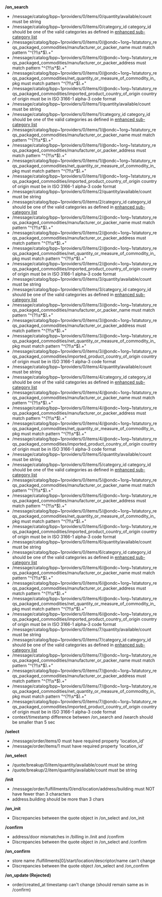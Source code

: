 **/on_search**
- /message/catalog/bpp~1providers/0/items/0/quantity/available/count must be string
- /message/catalog/bpp~1providers/0/items/0/category_id category_id should be one of the valid categories as defined in [enhanced sub-category list](https://docs.google.com/spreadsheets/d/1ayRbp-WmXwwbzp7z1MgRO0NuKZM1AQk4GGZ8SE4NTnw/edit#gid=0)
- /message/catalog/bpp~1providers/0/items/0/@ondc~1org~1statutory_reqs_packaged_commodities/manufacturer_or_packer_name must match pattern "^(?!\s*$).+"
- /message/catalog/bpp~1providers/0/items/0/@ondc~1org~1statutory_reqs_packaged_commodities/manufacturer_or_packer_address must match pattern "^(?!\s*$).+"
- /message/catalog/bpp~1providers/0/items/0/@ondc~1org~1statutory_reqs_packaged_commodities/net_quantity_or_measure_of_commodity_in_pkg must match pattern "^(?!\s*$).+"
- /message/catalog/bpp~1providers/0/items/0/@ondc~1org~1statutory_reqs_packaged_commodities/imported_product_country_of_origin country of origin must be in ISO 3166-1 alpha-3 code format
- /message/catalog/bpp~1providers/0/items/1/quantity/available/count must be string
- /message/catalog/bpp~1providers/0/items/1/category_id category_id should be one of the valid categories as defined in [enhanced sub-category list](https://docs.google.com/spreadsheets/d/1ayRbp-WmXwwbzp7z1MgRO0NuKZM1AQk4GGZ8SE4NTnw/edit#gid=0)
- /message/catalog/bpp~1providers/0/items/1/@ondc~1org~1statutory_reqs_packaged_commodities/manufacturer_or_packer_name must match pattern "^(?!\s*$).+"
- /message/catalog/bpp~1providers/0/items/1/@ondc~1org~1statutory_reqs_packaged_commodities/manufacturer_or_packer_address must match pattern "^(?!\s*$).+"
- /message/catalog/bpp~1providers/0/items/1/@ondc~1org~1statutory_reqs_packaged_commodities/net_quantity_or_measure_of_commodity_in_pkg must match pattern "^(?!\s*$).+"
- /message/catalog/bpp~1providers/0/items/1/@ondc~1org~1statutory_reqs_packaged_commodities/imported_product_country_of_origin country of origin must be in ISO 3166-1 alpha-3 code format
- /message/catalog/bpp~1providers/0/items/2/quantity/available/count must be string
- /message/catalog/bpp~1providers/0/items/2/category_id category_id should be one of the valid categories as defined in [enhanced sub-category list](https://docs.google.com/spreadsheets/d/1ayRbp-WmXwwbzp7z1MgRO0NuKZM1AQk4GGZ8SE4NTnw/edit#gid=0)
- /message/catalog/bpp~1providers/0/items/2/@ondc~1org~1statutory_reqs_packaged_commodities/manufacturer_or_packer_name must match pattern "^(?!\s*$).+"
- /message/catalog/bpp~1providers/0/items/2/@ondc~1org~1statutory_reqs_packaged_commodities/manufacturer_or_packer_address must match pattern "^(?!\s*$).+"
- /message/catalog/bpp~1providers/0/items/2/@ondc~1org~1statutory_reqs_packaged_commodities/net_quantity_or_measure_of_commodity_in_pkg must match pattern "^(?!\s*$).+"
- /message/catalog/bpp~1providers/0/items/2/@ondc~1org~1statutory_reqs_packaged_commodities/imported_product_country_of_origin country of origin must be in ISO 3166-1 alpha-3 code format
- /message/catalog/bpp~1providers/0/items/3/quantity/available/count must be string
- /message/catalog/bpp~1providers/0/items/3/category_id category_id should be one of the valid categories as defined in [enhanced sub-category list](https://docs.google.com/spreadsheets/d/1ayRbp-WmXwwbzp7z1MgRO0NuKZM1AQk4GGZ8SE4NTnw/edit#gid=0)
- /message/catalog/bpp~1providers/0/items/3/@ondc~1org~1statutory_reqs_packaged_commodities/manufacturer_or_packer_name must match pattern "^(?!\s*$).+"
- /message/catalog/bpp~1providers/0/items/3/@ondc~1org~1statutory_reqs_packaged_commodities/manufacturer_or_packer_address must match pattern "^(?!\s*$).+"
- /message/catalog/bpp~1providers/0/items/3/@ondc~1org~1statutory_reqs_packaged_commodities/net_quantity_or_measure_of_commodity_in_pkg must match pattern "^(?!\s*$).+"
- /message/catalog/bpp~1providers/0/items/3/@ondc~1org~1statutory_reqs_packaged_commodities/imported_product_country_of_origin country of origin must be in ISO 3166-1 alpha-3 code format
- /message/catalog/bpp~1providers/0/items/4/quantity/available/count must be string
- /message/catalog/bpp~1providers/0/items/4/category_id category_id should be one of the valid categories as defined in [enhanced sub-category list](https://docs.google.com/spreadsheets/d/1ayRbp-WmXwwbzp7z1MgRO0NuKZM1AQk4GGZ8SE4NTnw/edit#gid=0)
- /message/catalog/bpp~1providers/0/items/4/@ondc~1org~1statutory_reqs_packaged_commodities/manufacturer_or_packer_name must match pattern "^(?!\s*$).+"
- /message/catalog/bpp~1providers/0/items/4/@ondc~1org~1statutory_reqs_packaged_commodities/manufacturer_or_packer_address must match pattern "^(?!\s*$).+"
- /message/catalog/bpp~1providers/0/items/4/@ondc~1org~1statutory_reqs_packaged_commodities/net_quantity_or_measure_of_commodity_in_pkg must match pattern "^(?!\s*$).+"
- /message/catalog/bpp~1providers/0/items/4/@ondc~1org~1statutory_reqs_packaged_commodities/imported_product_country_of_origin country of origin must be in ISO 3166-1 alpha-3 code format
- /message/catalog/bpp~1providers/0/items/5/quantity/available/count must be string
- /message/catalog/bpp~1providers/0/items/5/category_id category_id should be one of the valid categories as defined in [enhanced sub-category list](https://docs.google.com/spreadsheets/d/1ayRbp-WmXwwbzp7z1MgRO0NuKZM1AQk4GGZ8SE4NTnw/edit#gid=0)
- /message/catalog/bpp~1providers/0/items/5/@ondc~1org~1statutory_reqs_packaged_commodities/manufacturer_or_packer_name must match pattern "^(?!\s*$).+"
- /message/catalog/bpp~1providers/0/items/5/@ondc~1org~1statutory_reqs_packaged_commodities/manufacturer_or_packer_address must match pattern "^(?!\s*$).+"
- /message/catalog/bpp~1providers/0/items/5/@ondc~1org~1statutory_reqs_packaged_commodities/net_quantity_or_measure_of_commodity_in_pkg must match pattern "^(?!\s*$).+"
- /message/catalog/bpp~1providers/0/items/5/@ondc~1org~1statutory_reqs_packaged_commodities/imported_product_country_of_origin country of origin must be in ISO 3166-1 alpha-3 code format
- /message/catalog/bpp~1providers/0/items/6/quantity/available/count must be string
- /message/catalog/bpp~1providers/0/items/6/category_id category_id should be one of the valid categories as defined in [enhanced sub-category list](https://docs.google.com/spreadsheets/d/1ayRbp-WmXwwbzp7z1MgRO0NuKZM1AQk4GGZ8SE4NTnw/edit#gid=0)
- /message/catalog/bpp~1providers/0/items/6/@ondc~1org~1statutory_reqs_packaged_commodities/manufacturer_or_packer_name must match pattern "^(?!\s*$).+"
- /message/catalog/bpp~1providers/0/items/6/@ondc~1org~1statutory_reqs_packaged_commodities/manufacturer_or_packer_address must match pattern "^(?!\s*$).+"
- /message/catalog/bpp~1providers/0/items/6/@ondc~1org~1statutory_reqs_packaged_commodities/net_quantity_or_measure_of_commodity_in_pkg must match pattern "^(?!\s*$).+"
- /message/catalog/bpp~1providers/0/items/6/@ondc~1org~1statutory_reqs_packaged_commodities/imported_product_country_of_origin country of origin must be in ISO 3166-1 alpha-3 code format
- /message/catalog/bpp~1providers/0/items/7/quantity/available/count must be string
- /message/catalog/bpp~1providers/0/items/7/category_id category_id should be one of the valid categories as defined in [enhanced sub-category list](https://docs.google.com/spreadsheets/d/1ayRbp-WmXwwbzp7z1MgRO0NuKZM1AQk4GGZ8SE4NTnw/edit#gid=0)
- /message/catalog/bpp~1providers/0/items/7/@ondc~1org~1statutory_reqs_packaged_commodities/manufacturer_or_packer_name must match pattern "^(?!\s*$).+"
- /message/catalog/bpp~1providers/0/items/7/@ondc~1org~1statutory_reqs_packaged_commodities/manufacturer_or_packer_address must match pattern "^(?!\s*$).+"
- /message/catalog/bpp~1providers/0/items/7/@ondc~1org~1statutory_reqs_packaged_commodities/net_quantity_or_measure_of_commodity_in_pkg must match pattern "^(?!\s*$).+"
- /message/catalog/bpp~1providers/0/items/7/@ondc~1org~1statutory_reqs_packaged_commodities/imported_product_country_of_origin country of origin must be in ISO 3166-1 alpha-3 code format
- context/timestamp difference between /on_search and /search should be smaller than 5 sec

**/select**
- /message/order/items/0 must have required property 'location_id'
- /message/order/items/1 must have required property 'location_id'

**/on_select**
- /quote/breakup/0/item/quantity/available/count must be string
- /quote/breakup/2/item/quantity/available/count must be string

**/init**
- /message/order/fulfillments/0/end/location/address/building must NOT have fewer than 3 characters
- address.building should be more than 3 chars

**/on_init**
- Discrepancies between the quote object in /on_select and /on_init

**/confirm**
- address/door mismatches in /billing in /init and /confirm
- Discrepancies between the quote object in /on_select and /confirm

**/on_confirm**
- store name  /fulfillments[0]/start/location/descriptor/name can't change
- Discrepancies between the quote object /on_select and /on_confirm

**/on_update (Rejected)**
- order/created_at timestamp can't change (should remain same as in /confirm)

